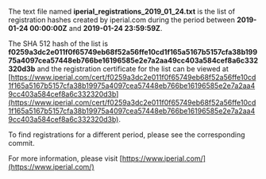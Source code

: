 The text file named **iperial_registrations_2019_01_24.txt** is the list of registration hashes created by iperial.com during the period between **2019-01-24 00:00:00Z** and **2019-01-24 23:59:59Z**.

The SHA 512 hash of the list is **f0259a3dc2e011f0f65749eb68f52a56ffe10cd1f165a5167b5157cfa38b19975a4097cea57448eb766be16196585e2e7a2aa49cc403a584cef8a6c332320d3b** and the registration certificate for the list can be viewed at [https://www.iperial.com/cert/f0259a3dc2e011f0f65749eb68f52a56ffe10cd1f165a5167b5157cfa38b19975a4097cea57448eb766be16196585e2e7a2aa49cc403a584cef8a6c332320d3b](https://www.iperial.com/cert/f0259a3dc2e011f0f65749eb68f52a56ffe10cd1f165a5167b5157cfa38b19975a4097cea57448eb766be16196585e2e7a2aa49cc403a584cef8a6c332320d3b).

To find registrations for a different period, please see the corresponding commit.

For more information, please visit [https://www.iperial.com/](https://www.iperial.com/)
